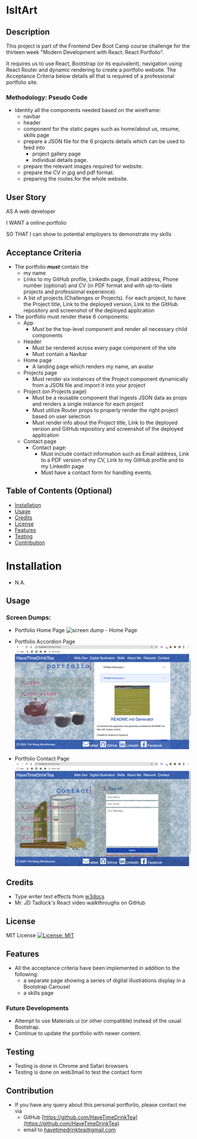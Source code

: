 # IsItArt

## Description

This project is part of the Frontend Dev Boot Camp course challenge for the thirteen week "Modern Development with React: React Portfolio". 

It requires us to use React,  Bootstrap (or its equivalent), navigation using React Router and dynamic rendering to create a portfolio website. The Acceptance Criteria below details all that is required of a professional portfolio site.


### Methodology: Pseudo Code
* Identity all the components needed based on the wireframe:
  * navbar
  * header
  * component for the static pages such as home/about us, resume, skills page
  * prepare a JSON file for the 6 projects details which can be used to feed into 
    * project gallery page
    * individual details page.
  * prepare the relevant images required for website. 
  * prepare the CV in jpg and pdf format.  
  * preparing the routes for the whole website. 




## User Story

AS A web developer

I WANT a online portfolio 

SO THAT I can show to potential employers to demonstrate my skills




## Acceptance Criteria

* The portfolio ***must*** contain the
  * my name
  * Links to my GitHub profile, LinkedIn page, Email address, Phone number (optional) and CV (in PDF format and with up-to-date projects and professional experience).
  * A list of projects (Challenges or Projects). For each project, to have the Project title, Link to the deployed version, Link to the GitHub repository and screenshot of the deployed application
* The portfolio must render these 6 components:
  * App 
    * Must be the top-level component and render all necessary child components
  * Header
    * Must be rendered across every page component of the site
    * Must contain a Navbar
  * Home page
    * A landing page which renders my name, an avatar 
  * Projects page
    * Must render six instances of the Project component dynamically from a JSON file and import it into your project
  * Project (on Projects page) 
    * Must be a reusable component that ingests JSON data as props and renders a single instance for each project
    * Must utilize Router props to properly render the right project based on user selection
    * Must render info about the Project title, Link to the deployed version and GitHub repository and screenshot of the deployed application
  * Contact page  
    * Contact page:
      * Must include contact information such as Email address, Link to a PDF version of my CV, Link to my GitHub profile and to my LinkedIn page
      * Must have a contact form for handling events.


## Table of Contents (Optional)

* [Installation](#installation)
* [Usage](#usage)
* [Credits](#credits)
* [License](#license)
* [Features](#features)
* [Testing](#testing)
* [Contribution](#contribution)


# Installation

* N.A.


## Usage 

### Screen Dumps:

* Portfolio Home Page
![screen dump - Home Page](public/images/reactPortfolio1.png)


* Portfolio Accordion Page
![screen dump - Portfolio Accordion Page](public/images/reactPortfolio2.png)


* Portfolio Contact Page
![screen dump - Portfolio Contact Page](public/images/reactPortfolio3.png)



## Credits

* Type writer text effects from [w3docs](https://www.w3docs.com/snippets/css/how-to-create-a-typewriter-text-with-only-css.html)
* Mr. JD Tadlock's React video walkthroughs on GitHub



## License 

MIT License [![License: MIT](https://img.shields.io/badge/License-MIT-yellow.svg)](https://opensource.org/licenses/MIT)



## Features
* All the acceptance criteria have been implemented in addition to the following:
  * a separate page showing a series of digital illustrations display in a Bootstrap Carousel
  * a skills page

  
  
### Future Developments
* Attempt to use Materials ui (or other compatible) instead of the usual Bootstrap. 
* Continue to update the portfolio with newer content.



## Testing
* Testing is done in Chrome and Safari browsers
* Testing is done on web3mail to test the contact form


## Contribution
* If you have any query about this personal portforlio, please contact me via
  * GitHub [https://github.com/HaveTimeDrinkTea](https://github.com/HaveTimeDrinkTea)
  * email to <havetimedrinktea@gmail.com>

